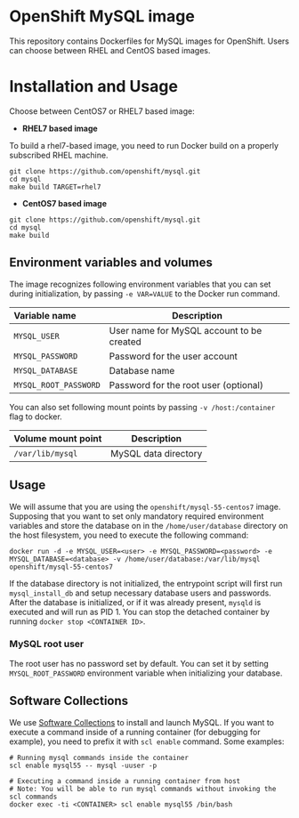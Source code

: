 # OpenShift MySQL image

This repository contains Dockerfiles for MySQL images for OpenShift.
Users can choose between RHEL and CentOS based images.

# Installation and Usage
Choose between CentOS7 or RHEL7 based image:

*  **RHEL7 based image**

To build a rhel7-based image, you need to run Docker build on a properly
subscribed RHEL machine.

```console
git clone https://github.com/openshift/mysql.git
cd mysql
make build TARGET=rhel7
```

*  **CentOS7 based image**

```console
git clone https://github.com/openshift/mysql.git
cd mysql
make build
```

## Environment variables and volumes

The image recognizes following environment variables that you can set
during initialization, by passing `-e VAR=VALUE` to the Docker run
command.

|    Variable name       |    Description                            |
| :--------------------- | ----------------------------------------- |
|  `MYSQL_USER`          | User name for MySQL account to be created |
|  `MYSQL_PASSWORD`      | Password for the user account             |
|  `MYSQL_DATABASE`      | Database name                             |
|  `MYSQL_ROOT_PASSWORD` | Password for the root user (optional)     |

You can also set following mount points by passing `-v /host:/container`
flag to docker.

|  Volume mount point | Description          |
| :------------------ | -------------------- |
|  `/var/lib/mysql`   | MySQL data directory |

## Usage

We will assume that you are using the `openshift/mysql-55-centos7`
image. Supposing that you want to set only mandatory required environment
variables and store the database on in the `/home/user/database`
directory on the host filesystem, you need to execute the following
command:

```console
docker run -d -e MYSQL_USER=<user> -e MYSQL_PASSWORD=<password> -e MYSQL_DATABASE=<database> -v /home/user/database:/var/lib/mysql openshift/mysql-55-centos7
```

If the database directory is not initialized, the entrypoint script will
first run `mysql_install_db` and setup necessary database users and
passwords. After the database is initialized, or if it was already
present, `mysqld` is executed and will run as PID 1. You can stop the
detached container by running `docker stop <CONTAINER ID>`.

### MySQL root user
The root user has no password set by default. You can set it by setting
`MYSQL_ROOT_PASSWORD` environment variable when initializing your
database.

## Software Collections
We use [Software Collections](https://www.softwarecollections.org/) to
install and launch MySQL. If you want to execute a command inside of a
running container (for debugging for example), you need to prefix it
with `scl enable` command. Some examples:

```console
# Running mysql commands inside the container
scl enable mysql55 -- mysql -uuser -p

# Executing a command inside a running container from host
# Note: You will be able to run mysql commands without invoking the scl commands
docker exec -ti <CONTAINER> scl enable mysql55 /bin/bash
```
